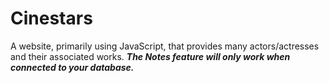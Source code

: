# Cinestars
A website, primarily using JavaScript, that provides many actors/actresses and their associated works. ***The Notes feature will only work when connected to your database.***
